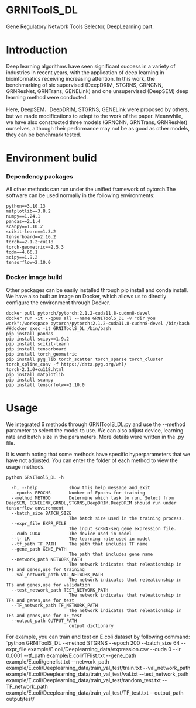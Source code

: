 # GRNIToolS_DL
Gene Regulatory Network Tools Selector, DeepLearning part.
# Introduction
Deep learning algorithms have seen significant success in a variety of industries in recent years, with the application of deep learning in bioinformatics receiving increasing attention. In this work, the benchmarking of six supervised (DeepDRIM, STGRNS, GRNCNN, GRNResNet, GRNTrans, GENELink) and one unsupervised (DeepSEM) deep learning method were conducted.

Here, DeepSEM，DeepDRIM, STGRNS, GENELink were proposed by others, but we made modifications to adapt to the work of the paper. Meanwhile, we have also constructed three models (GRNCNN, GRNTrans, GRNResNet) ourselves, although their performance may not be as good as other models, they can be benchmark tested.

# Environment bulid
### Dependency packages
All other methods can run under the unified framework of pytorch.The software can be used normally in the following environments:
```
python==3.10.13
matplotlib==3.8.2
numpy==1.24.1
pandas==2.1.4
scanpy==1.10.2
scikit-learn==1.3.2
tensorboard==2.16.2
torch==2.1.2+cu118
torch-geometric==2.5.3
tqdm==4.66.1
scipy==1.9.2
tensorflow=2.10.0
```
### Docker image build
Other packages can be easily installed through pip install and conda install. We have also built an image on Docker, which allows us to directly configure the environment through Docker.
```
docker pull pytorch/pytorch:2.1.2-cuda11.8-cudnn8-devel
docker run -it --gpus all --name GRNIToolS_DL -v "dir you work":/workspace pytorch/pytorch:2.1.2-cuda11.8-cudnn8-devel /bin/bash
##docker exec -it GRNIToolS_DL /bin/bash 
pip install pandas
pip install scipy==1.9.2
pip install scikit-learn
pip install tensorboard
pip install torch_geometric
pip install pyg_lib torch_scatter torch_sparse torch_cluster torch_spline_conv -f https://data.pyg.org/whl/
torch-2.1.0+cu118.html
pip install matplotlib
pip install scanpy
pip install tensorfolw==2.10.0
```
# Usage
We integrated 6 methods through GRNIToolS_DL.py and use the --method parameter to select the model to use. We can also adjust device, learning rate and batch size in the parameters. More details were written in the .py file. 

It is worth noting that some methods have specific hyperparameters that we have not adjusted. You can enter the folder of each method to view the usage methods.

`python GRNIToolS_DL -h`

```  
  -h, --help            show this help message and exit
  --epochs EPOCHS       Number of Epochs for training
  --method METHOD       Determine which task to run. Select from DeepSEM, GENELINK,GRNDL,STGRNS,DeepDRIM.DeepDRIM should run under tensorflow environment
  --batch_size BATCH_SIZE
                        The batch size used in the training process.
  --expr_file EXPR_FILE
                        The input scRNA-seq gene expression file.
  --cuda CUDA           The device used in model
  --lr LR               The learning rate used in model
  --tf_path TF_PATH     The path that includes TF name
  --gene_path GENE_PATH
                        The path that includes gene name
  --network_path NETWORK_PATH
                        The network indicates that releationship in TFs and genes,use for training
  --val_network_path VAL_NETWORK_PATH
                        The network indicates that releationship in TFs and genes,use for validation
  --test_network_path TEST_NETWORK_PATH
                        The network indicates that releationship in TFs and genes,use for test
  --TF_network_path TF_NETWORK_PATH
                        The network indicates that releationship in TFs and genes,use for TF_test
  --output_path OUTPUT_PATH
                        output dictionary 
```

For example, you can train and test on E.coli dataset by following command:
`python GRNIToolS_DL --method STGRNS --epoch 200 --batch_size 64 --expr_file example/E.coli/Deeplearning_data/expression.csv --cuda 0 --lr 0.0001 --tf_path example/E.coli/TFlist.txt --gene_path example/E.coli/genelist.txt --network_path example/E.coli/Deeplearning_data/train_val_test/train.txt --val_network_path example/E.coli/Deeplearning_data/train_val_test/val.txt --test_network_path example/E.coli/Deeplearning_data/train_val_test/random_test.txt --TF_network_path example/E.coli/Deeplearning_data/train_val_test/TF_test.txt --output_path output/test/
